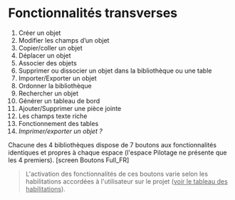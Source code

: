 # Fonctionnalités transverses

1. Créer un objet  
2. Modifier les champs d’un objet 
3. Copier/coller un objet  
4. Déplacer un objet  
5. Associer des objets
6. Supprimer ou dissocier un objet dans la bibliothèque ou une table 
7. Importer/Exporter un objet  
8. Ordonner la bibliothèque
9. Rechercher un objet
10. Générer un tableau de bord
11. Ajouter/Supprimer une pièce jointe  
12. Les champs texte riche
13. Fonctionnement des tables
14. *Imprimer/exporter un objet ?*

Chacune des 4 bibliothèques dispose de 7 boutons aux fonctionnalités identiques et propres à chaque espace (l'espace Pilotage ne présente que les 4 premiers).
[screen Boutons Full_FR]
> L'activation des fonctionnalités de ces boutons varie selon les habilitations accordées à l'utilisateur sur le projet (<u>voir le tableau des habilitations</u>).

<!--stackedit_data:
eyJoaXN0b3J5IjpbLTE3OTI0MzM4MzddfQ==
-->